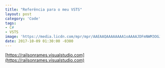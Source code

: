 ```yaml
---
title: "Referência para o meu VSTS"
layout: post
category: 'Code'
tags:
- C#
- VSTS
image: 'https://media.licdn.com/mpr/mpr/AAEAAQAAAAAAAA1oAAAAJDFmNWM3OGJiLTlhNmItNGYzMS1iODliLWU3MDdiNGVlZDA0Yw.png'
date: 2017-10-09 01:30:00 -0300
---
```


[https://railsonrames.visualstudio.com](https://railsonrames.visualstudio.com)
